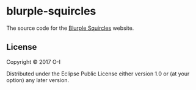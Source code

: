 # blurple-squircles

The source code for the [Blurple Squircles](http://blurplesquircles.com) website.

## License

Copyright © 2017 O-I

Distributed under the Eclipse Public License either version 1.0 or (at
your option) any later version.
